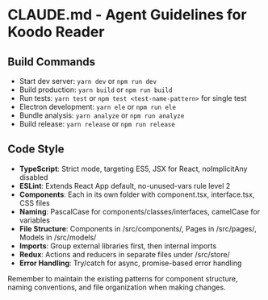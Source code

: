 # CLAUDE.md - Agent Guidelines for Koodo Reader

## Build Commands
- Start dev server: `yarn dev` or `npm run dev`
- Build production: `yarn build` or `npm run build`
- Run tests: `yarn test` or `npm test <test-name-pattern>` for single test
- Electron development: `yarn ele` or `npm run ele`
- Bundle analysis: `yarn analyze` or `npm run analyze`
- Build release: `yarn release` or `npm run release`

## Code Style
- **TypeScript**: Strict mode, targeting ES5, JSX for React, noImplicitAny disabled
- **ESLint**: Extends React App default, no-unused-vars rule level 2
- **Components**: Each in its own folder with component.tsx, interface.tsx, CSS files
- **Naming**: PascalCase for components/classes/interfaces, camelCase for variables
- **File Structure**: Components in /src/components/, Pages in /src/pages/, Models in /src/models/
- **Imports**: Group external libraries first, then internal imports
- **Redux**: Actions and reducers in separate files under /src/store/
- **Error Handling**: Try/catch for async, promise-based error handling

Remember to maintain the existing patterns for component structure, naming conventions, and file organization when making changes.